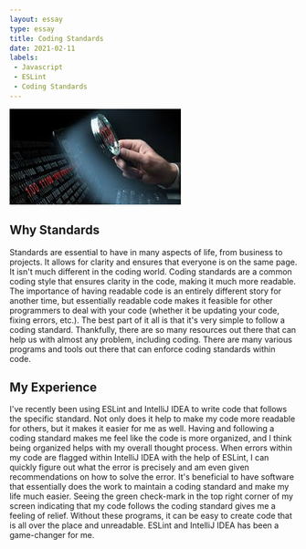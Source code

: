 ```yaml
---
layout: essay
type: essay
title: Coding Standards
date: 2021-02-11
labels:
 - Javascript
 - ESLint
 - Coding Standards
---
```


<img class="ui image" src="/images/codingstandards.jpeg">

## Why Standards
Standards are essential to have in many aspects of life, from business to projects. It allows for clarity and ensures that everyone is on the same page. It isn't much different in the coding world. Coding standards are a common coding style that ensures clarity in the code, making it much more readable. The importance of having readable code is an entirely different story for another time, but essentially readable code makes it feasible for other programmers to deal with your code (whether it be updating your code, fixing errors, etc.). The best part of it all is that it's very simple to follow a coding standard. Thankfully, there are so many resources out there that can help us with almost any problem, including coding. There are many various programs and tools out there that can enforce coding standards within code. 

## My Experience
I've recently been using ESLint and IntelliJ IDEA to write code that follows the specific standard. Not only does it help to make my code more readable for others, but it makes it easier for me as well. Having and following a coding standard makes me feel like the code is more organized, and I think being organized helps with my overall thought process. When errors within my code are flagged within IntelliJ IDEA with the help of ESLint, I can quickly figure out what the error is precisely and am even given recommendations on how to solve the error. It's beneficial to have software that essentially does the work to maintain a coding standard and make my life much easier. Seeing the green check-mark in the top right corner of my screen indicating that my code follows the coding standard gives me a feeling of relief. Without these programs, it can be easy to create code that is all over the place and unreadable. ESLint and IntelliJ IDEA has been a game-changer for me. 
